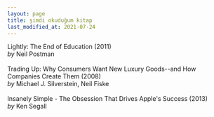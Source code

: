 ```yaml
---
layout: page
title: şimdi okuduğum kitap
last_modified_at: 2021-07-24
---
```


Lightly: The End of Education (2011)  
<i>by</i> Neil Postman  
<br />
Trading Up: Why Consumers Want New Luxury Goods--and How Companies Create Them (2008)  
<i>by</i> Michael J. Silverstein, Neil Fiske  
<br />
Insanely Simple - The Obsession That Drives Apple's Success (2013)  
<i>by</i> Ken Segall  
<br />
<!-- <span style="color: white">Lorem ipsum dolor sit amet, consectetur adipiscing elit. Sed sagittis cursus erat quis tempus. Fusce semper eu eros in tristique.</span> -->
